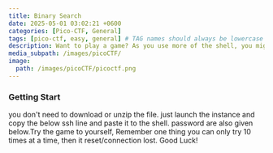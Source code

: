 ```yaml
---
title: Binary Search
date: 2025-05-01 03:02:21 +0600
categories: [Pico-CTF, General]
tags: [pico-ctf, easy, general] # TAG names should always be lowercase
description: Want to play a game? As you use more of the shell, you might be interested in how they work!
media_subpath: /images/picoCTF/
image:
  path: /images/picoCTF/picoctf.png 
---
```


### Getting Start

you don't need to download or unzip the file. just launch the instance and copy the below ssh line and paste it to the shell. password are also given below.Try the game to yourself, Remember one thing you can only try 10 times at a time, then it reset/connection lost. Good Luck!

